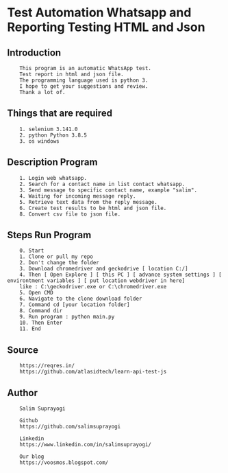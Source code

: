 # Test Automation Whatsapp and Reporting Testing HTML and Json

## Introduction

        This program is an automatic WhatsApp test.
        Test report in html and json file.
        The programming language used is python 3.
        I hope to get your suggestions and review.
        Thank a lot of.

## Things that are required

        1. selenium 3.141.0
        2. python Python 3.8.5
        3. os windows

## Description Program

        1. Login web whatsapp.
        2. Search for a contact name in list contact whatsapp.
        3. Send message to specific contact name, example "salim".
        4. Waiting for incoming message reply.
        5. Retrieve text data from the reply message.
        6. Create test results to be html and json file.
        8. Convert csv file to json file.

## Steps Run Program

        0. Start
        1. Clone or pull my repo
        2. Don't change the folder
        3. Download chromedriver and geckodrive [ location C:/]
        4. Then [ Open Explore ] [ this PC ] [ advance system settings ] [ environtment variables ] [ put location webdriver in here]
        like : C:\geckodriver.exe or C:\chromedriver.exe
        5. Open CMD
        6. Navigate to the clone download folder
        7. Command cd [your location folder]
        8. Command dir
        9. Run program : python main.py
        10. Then Enter
        11. End

## Source

        https://reqres.in/
        https://github.com/atlasidtech/learn-api-test-js

## Author

        Salim Suprayogi

        Github
        https://github.com/salimsuprayogi

        Linkedin
        https://www.linkedin.com/in/salimsuprayogi/

        Our blog
        https://voosmos.blogspot.com/